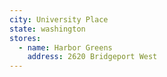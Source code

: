 ```yaml
---
city: University Place
state: washington
stores:
  - name: Harbor Greens
    address: 2620 Bridgeport West
---
```

